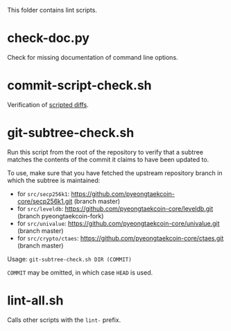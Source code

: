 This folder contains lint scripts.

check-doc.py
============
Check for missing documentation of command line options.

commit-script-check.sh
======================
Verification of [scripted diffs](/doc/developer-notes.md#scripted-diffs).

git-subtree-check.sh
====================
Run this script from the root of the repository to verify that a subtree matches the contents of
the commit it claims to have been updated to.

To use, make sure that you have fetched the upstream repository branch in which the subtree is
maintained:
* for `src/secp256k1`: https://github.com/pyeongtaekcoin-core/secp256k1.git (branch master)
* for `src/leveldb`: https://github.com/pyeongtaekcoin-core/leveldb.git (branch pyeongtaekcoin-fork)
* for `src/univalue`: https://github.com/pyeongtaekcoin-core/univalue.git (branch master)
* for `src/crypto/ctaes`: https://github.com/pyeongtaekcoin-core/ctaes.git (branch master)

Usage: `git-subtree-check.sh DIR (COMMIT)`

`COMMIT` may be omitted, in which case `HEAD` is used.

lint-all.sh
===========
Calls other scripts with the `lint-` prefix.
